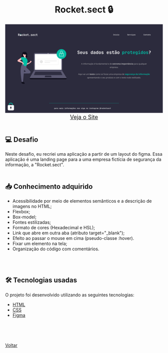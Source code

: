 <h1 align="center">Rocket.sect 🔒</h1>

<img src="./demonstracao.png">

<div align="center">
    <a style="font-size: 18px" href="https://elias-neto.github.io/Explorer/nivel02/stage02/desafios/recriando_layout" target="_blank"> Veja o Site</a>
</div>

<br>

<h2> 💻 Desafio </h2>
Neste desafio, eu recriei uma aplicação a partir de um layout do figma. Essa aplicação é uma landing page para a uma empresa fictícia de segurança da informação, a "Rocket.sect".
<br>
<br>

<h2> 📥 Conhecimento adquirido </h2>

- Acessibilidade por meio de elementos semânticos e a descrição de imagens no HTML;
- Flexbox;
- Box-model;
- Fontes estilizadas;
- Formato de cores (Hexadecimal e HSL);
- Link que abre em outra aba (atributo target="\_blank");
- Efeito ao passar o mouse em cima (pseudo-classe :hover).
- Fixar um elemento na tela;
- Organização do código com comentários.

<br>
<br>

<h2> 🛠 Tecnologias usadas </h2>

O projeto foi desenvolvido utilizando as seguintes tecnologias:

- [HTML](https://www.w3schools.com/html/)
- [CSS](https://www.w3schools.com/css/default.asp)
- [Figma](https://www.figma.com/design/)

<br>
<br>



<br>

<a href="../../README.md">Voltar</a>
